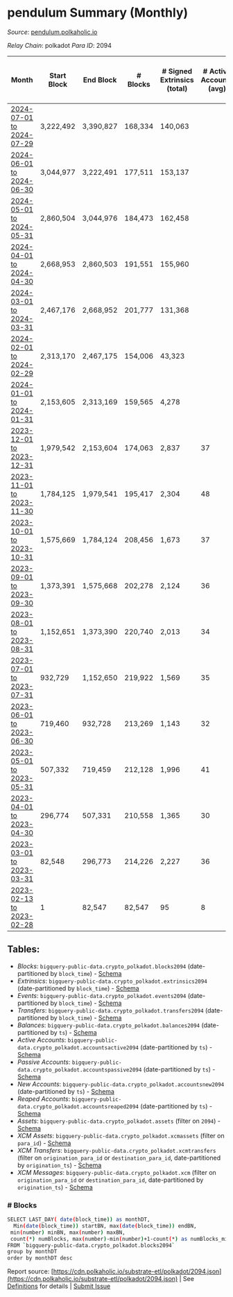 # pendulum Summary (Monthly)

_Source_: [pendulum.polkaholic.io](https://pendulum.polkaholic.io)

*Relay Chain*: polkadot
*Para ID*: 2094



| Month | Start Block | End Block | # Blocks | # Signed Extrinsics (total) | # Active Accounts (avg) | # Addresses with Balances (max) | Issues |
| ----- | ----------- | --------- | -------- | --------------------------- | ----------------------- | ------------------------------- | ------ |
| [2024-07-01 to 2024-07-29](/polkadot/2094-pendulum/2024-07-31.md) | 3,222,492 | 3,390,827 | 168,334 | 140,063 |  | 2,241 | - 2 (0.00%) |   
| [2024-06-01 to 2024-06-30](/polkadot/2094-pendulum/2024-06-30.md) | 3,044,977 | 3,222,491 | 177,511 | 153,137 |  | 2,085 | - 4 (0.00%) |   
| [2024-05-01 to 2024-05-31](/polkadot/2094-pendulum/2024-05-31.md) | 2,860,504 | 3,044,976 | 184,473 | 162,458 |  | 2,050 | -   |   
| [2024-04-01 to 2024-04-30](/polkadot/2094-pendulum/2024-04-30.md) | 2,668,953 | 2,860,503 | 191,551 | 155,960 |  | 1,991 | -   |   
| [2024-03-01 to 2024-03-31](/polkadot/2094-pendulum/2024-03-31.md) | 2,467,176 | 2,668,952 | 201,777 | 131,368 |  | 1,938 | -   |   
| [2024-02-01 to 2024-02-29](/polkadot/2094-pendulum/2024-02-29.md) | 2,313,170 | 2,467,175 | 154,006 | 43,323 |  | 1,816 | -   |   
| [2024-01-01 to 2024-01-31](/polkadot/2094-pendulum/2024-01-31.md) | 2,153,605 | 2,313,169 | 159,565 | 4,278 |  | 1,738 | -   |   
| [2023-12-01 to 2023-12-31](/polkadot/2094-pendulum/2023-12-31.md) | 1,979,542 | 2,153,604 | 174,063 | 2,837 | 37 | 1,689 | -   |   
| [2023-11-01 to 2023-11-30](/polkadot/2094-pendulum/2023-11-30.md) | 1,784,125 | 1,979,541 | 195,417 | 2,304 | 48 | 1,606 | -   |   
| [2023-10-01 to 2023-10-31](/polkadot/2094-pendulum/2023-10-31.md) | 1,575,669 | 1,784,124 | 208,456 | 1,673 | 37 | 1,456 | -   |   
| [2023-09-01 to 2023-09-30](/polkadot/2094-pendulum/2023-09-30.md) | 1,373,391 | 1,575,668 | 202,278 | 2,124 | 36 | 1,252 | -   |   
| [2023-08-01 to 2023-08-31](/polkadot/2094-pendulum/2023-08-31.md) | 1,152,651 | 1,373,390 | 220,740 | 2,013 | 34 | 1,149 | -   |   
| [2023-07-01 to 2023-07-31](/polkadot/2094-pendulum/2023-07-31.md) | 932,729 | 1,152,650 | 219,922 | 1,569 | 35 | 981 | -   |   
| [2023-06-01 to 2023-06-30](/polkadot/2094-pendulum/2023-06-30.md) | 719,460 | 932,728 | 213,269 | 1,143 | 32 | 919 | -   |   
| [2023-05-01 to 2023-05-31](/polkadot/2094-pendulum/2023-05-31.md) | 507,332 | 719,459 | 212,128 | 1,996 | 41 | 885 | -   |   
| [2023-04-01 to 2023-04-30](/polkadot/2094-pendulum/2023-04-30.md) | 296,774 | 507,331 | 210,558 | 1,365 | 30 | 787 | -   |   
| [2023-03-01 to 2023-03-31](/polkadot/2094-pendulum/2023-03-31.md) | 82,548 | 296,773 | 214,226 | 2,227 | 36 | 705 | -   |   
| [2023-02-13 to 2023-02-28](/polkadot/2094-pendulum/2023-02-28.md) | 1 | 82,547 | 82,547 | 95 | 8 | 85 | -   |   

## Tables:

* _Blocks_: `bigquery-public-data.crypto_polkadot.blocks2094` (date-partitioned by `block_time`) - [Schema](/schema/balances.json)
* _Extrinsics_: `bigquery-public-data.crypto_polkadot.extrinsics2094` (date-partitioned by `block_time`) - [Schema](/schema/extrinsics.json)
* _Events_: `bigquery-public-data.crypto_polkadot.events2094` (date-partitioned by `block_time`) - [Schema](/schema/events.json)
* _Transfers_: `bigquery-public-data.crypto_polkadot.transfers2094` (date-partitioned by `block_time`) - [Schema](/schema/transfers.json)
* _Balances_: `bigquery-public-data.crypto_polkadot.balances2094` (date-partitioned by `ts`) - [Schema](/schema/balances.json)
* _Active Accounts_: `bigquery-public-data.crypto_polkadot.accountsactive2094` (date-partitioned by `ts`) - [Schema](/schema/accountsactive.json)
* _Passive Accounts_: `bigquery-public-data.crypto_polkadot.accountspassive2094` (date-partitioned by `ts`) - [Schema](/schema/accountspassive.json)
* _New Accounts_: `bigquery-public-data.crypto_polkadot.accountsnew2094` (date-partitioned by `ts`) - [Schema](/schema/accountsnew.json)
* _Reaped Accounts_: `bigquery-public-data.crypto_polkadot.accountsreaped2094` (date-partitioned by `ts`) - [Schema](/schema/accountsreaped.json)
* _Assets_: `bigquery-public-data.crypto_polkadot.assets` (filter on `2094`) - [Schema](/schema/assets.json)
* _XCM Assets_: `bigquery-public-data.crypto_polkadot.xcmassets` (filter on `para_id`) - [Schema](/schema/xcmassets.json)
* _XCM Transfers_: `bigquery-public-data.crypto_polkadot.xcmtransfers` (filter on `origination_para_id` or `destination_para_id`, date-partitioned by `origination_ts`) - [Schema](/schema/xcmtransfers.json)
* _XCM Messages_: `bigquery-public-data.crypto_polkadot.xcm` (filter on `origination_para_id` or `destination_para_id`, date-partitioned by `origination_ts`) - [Schema](/schema/xcm.json)

### # Blocks
```bash
SELECT LAST_DAY( date(block_time)) as monthDT,
  Min(date(block_time)) startBN, max(date(block_time)) endBN, 
 min(number) minBN, max(number) maxBN, 
 count(*) numBlocks, max(number)-min(number)+1-count(*) as numBlocks_missing 
FROM `bigquery-public-data.crypto_polkadot.blocks2094` 
group by monthDT 
order by monthDT desc
```


Report source: [https://cdn.polkaholic.io/substrate-etl/polkadot/2094.json](https://cdn.polkaholic.io/substrate-etl/polkadot/2094.json) | See [Definitions](/DEFINITIONS.md) for details | [Submit Issue](https://github.com/colorfulnotion/substrate-etl/issues)
